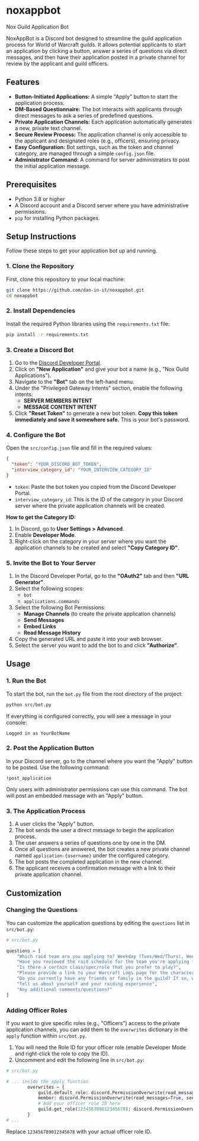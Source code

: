 # noxappbot
Nox Guild Application Bot

NoxAppBot is a Discord bot designed to streamline the guild application process for World of Warcraft guilds. It allows potential applicants to start an application by clicking a button, answer a series of questions via direct messages, and then have their application posted in a private channel for review by the applicant and guild officers.

## Features

-   **Button-Initiated Applications:** A simple "Apply" button to start the application process.
-   **DM-Based Questionnaire:** The bot interacts with applicants through direct messages to ask a series of predefined questions.
-   **Private Application Channels:** Each application automatically generates a new, private text channel.
-   **Secure Review Process:** The application channel is only accessible to the applicant and designated roles (e.g., officers), ensuring privacy.
-   **Easy Configuration:** Bot settings, such as the token and channel category, are managed through a simple `config.json` file.
-   **Administrator Command:** A command for server administrators to post the initial application message.

## Prerequisites

-   Python 3.8 or higher
-   A Discord account and a Discord server where you have administrative permissions.
-   `pip` for installing Python packages.

## Setup Instructions

Follow these steps to get your application bot up and running.

### 1. Clone the Repository

First, clone this repository to your local machine:

```bash
git clone https://github.com/dan-in-it/noxappbot.git
cd noxappbot
```

### 2. Install Dependencies

Install the required Python libraries using the `requirements.txt` file:

```bash
pip install -r requirements.txt
```

### 3. Create a Discord Bot

1.  Go to the [Discord Developer Portal](https://discord.com/developers/applications).
2.  Click on **"New Application"** and give your bot a name (e.g., "Nox Guild Applications").
3.  Navigate to the **"Bot"** tab on the left-hand menu.
4.  Under the "Privileged Gateway Intents" section, enable the following intents:
    -   **SERVER MEMBERS INTENT**
    -   **MESSAGE CONTENT INTENT**
5.  Click **"Reset Token"** to generate a new bot token. **Copy this token immediately and save it somewhere safe.** This is your bot's password.

### 4. Configure the Bot

Open the `src/config.json` file and fill in the required values:

```json
{
  "token": "YOUR_DISCORD_BOT_TOKEN",
  "interview_category_id": "YOUR_INTERVIEW_CATEGORY_ID"
}
```

-   `token`: Paste the bot token you copied from the Discord Developer Portal.
-   `interview_category_id`: This is the ID of the category in your Discord server where the private application channels will be created.

**How to get the Category ID:**

1.  In Discord, go to **User Settings > Advanced**.
2.  Enable **Developer Mode**.
3.  Right-click on the category in your server where you want the application channels to be created and select **"Copy Category ID"**.

### 5. Invite the Bot to Your Server

1.  In the Discord Developer Portal, go to the **"OAuth2"** tab and then **"URL Generator"**.
2.  Select the following scopes:
    -   `bot`
    -   `applications.commands`
3.  Select the following Bot Permissions:
    -   **Manage Channels** (to create the private application channels)
    -   **Send Messages**
    -   **Embed Links**
    -   **Read Message History**
4.  Copy the generated URL and paste it into your web browser.
5.  Select the server you want to add the bot to and click **"Authorize"**.

## Usage

### 1. Run the Bot

To start the bot, run the `bot.py` file from the root directory of the project:

```bash
python src/bot.py
```

If everything is configured correctly, you will see a message in your console:

```
Logged in as YourBotName
```

### 2. Post the Application Button

In your Discord server, go to the channel where you want the "Apply" button to be posted. Use the following command:

```
!post_application
```

Only users with administrator permissions can use this command. The bot will post an embedded message with an "Apply" button.

### 3. The Application Process

1.  A user clicks the "Apply" button.
2.  The bot sends the user a direct message to begin the application process.
3.  The user answers a series of questions one by one in the DM.
4.  Once all questions are answered, the bot creates a new private channel named `application-{username}` under the configured category.
5.  The bot posts the completed application in the new channel.
6.  The applicant receives a confirmation message with a link to their private application channel.

## Customization

### Changing the Questions

You can customize the application questions by editing the `questions` list in `src/bot.py`:

```python
# src/bot.py

questions = [
    "Which raid team are you applying to? Weekday (Tues/Wed/Thurs), Weekend (Fri/Sat/Sun), Floater/Casual",
    "Have you reviewed the raid schedule for the team you're applying for?",
    "Is there a certain class/spec/role that you prefer to play?",
    "Please provide a link to your Warcraft Logs page for the character(s) you're applying with",
    "Do you currently have any friends or family in the guild? If so, who?",
    "Tell us about yourself and your raiding experience",
    "Any additional comments/questions?"
]
```

### Adding Officer Roles

If you want to give specific roles (e.g., "Officers") access to the private application channels, you can add them to the `overwrites` dictionary in the `apply` function within `src/bot.py`.

1.  You will need the Role ID for your officer role (enable Developer Mode and right-click the role to copy the ID).
2.  Uncomment and edit the following line in `src/bot.py`:

```python
# src/bot.py

# ... inside the apply function
        overwrites = {
            guild.default_role: discord.PermissionOverwrite(read_messages=False),
            member: discord.PermissionOverwrite(read_messages=True, send_messages=True),
            # Add your officer role ID here
            guild.get_role(123456789012345678): discord.PermissionOverwrite(read_messages=True)
        }
# ...
```

Replace `123456789012345678` with your actual officer role ID.
